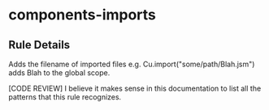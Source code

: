 # components-imports

## Rule Details

Adds the filename of imported files e.g. Cu.import("some/path/Blah.jsm") adds
Blah to the global scope.

[CODE REVIEW] I believe it makes sense in this documentation to list all the patterns that this rule recognizes.